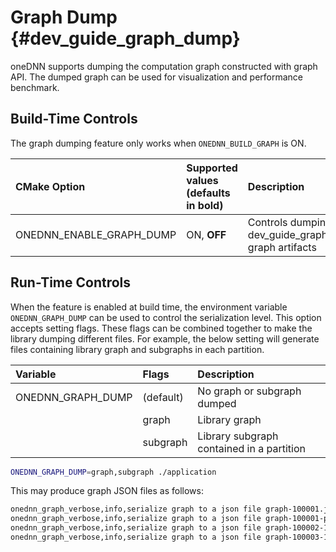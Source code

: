 # Graph Dump {#dev_guide_graph_dump}

oneDNN supports dumping the computation graph constructed with graph API. The
dumped graph can be used for visualization and performance benchmark.

## Build-Time Controls

The graph dumping feature only works when `ONEDNN_BUILD_GRAPH` is ON.

| CMake Option                | Supported values (defaults in bold) | Description
| :---                        | :---                                | :---
| ONEDNN_ENABLE_GRAPH_DUMP    | ON, **OFF**                         | Controls dumping (@ref dev_guide_graph_dump) graph artifacts

## Run-Time Controls

When the feature is enabled at build time, the environment variable
`ONEDNN_GRAPH_DUMP` can be used to control the serialization level. This option
accepts setting flags. These flags can be combined together to make the library
dumping different files. For example, the below setting will generate files
containing library graph and subgraphs in each partition.

| Variable                  | Flags            | Description
| :---                      | :---             |:---
| ONEDNN_GRAPH_DUMP         | (default)        | No graph or subgraph dumped
|                           | graph            | Library graph
|                           | subgraph         | Library subgraph contained in a partition

```bash
ONEDNN_GRAPH_DUMP=graph,subgraph ./application
```

This may produce graph JSON files as follows:

```markdown
onednn_graph_verbose,info,serialize graph to a json file graph-100001.json
onednn_graph_verbose,info,serialize graph to a json file graph-100001-partitioning.json
onednn_graph_verbose,info,serialize graph to a json file graph-100002-1313609102600373579.json
onednn_graph_verbose,info,serialize graph to a json file graph-100003-12829238476173481280.json
```

